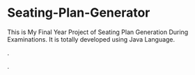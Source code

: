 # Seating-Plan-Generator

This is My Final Year Project of Seating Plan Generation During Examinations. It is totally developed using Java Language.































































.




































































































































































































































































































































































































































































































.






































